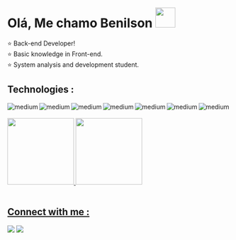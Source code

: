 # Olá, Me chamo Benilson  <img src="https://media.giphy.com/media/hvRJCLFzcasrR4ia7z/giphy.gif" height="45em">
 
:star: Back-end Developer!
<br>
:star: Basic knowledge in Front-end.
<br>
:star: System analysis and development student.
<br>

  
## Technologies :





<img align="left" alt="medium" src="https://img.shields.io/badge/java%20-%23ffffff.svg?&style=for-the-badge&logo=java&logoColor=red"/>

<img align="left" alt="medium" src="https://img.shields.io/badge/spring-%2344753D.svg?&style=for-the-badge&logo=spring&logoColor=incative"/>
<img align="left" alt="medium" src="https://img.shields.io/badge/C%23-%2343153D.svg?&style=for-the-badge&logo=c-sharp&logoColor=incative"/>

<img align="left" alt="medium" src="https://img.shields.io/badge/.net%20-256.svg?&style=for-the-badge&logo=.net&logoColor=white"/>

<img align="left" alt="medium" src="https://img.shields.io/badge/asp.net%20-8A2BE2.svg?&style=for-the-badge&logo=asp.net&logoColor=white"/>

<img align="left" alt="medium" src="https://img.shields.io/badge/MySQL-4169E1?style=for-the-badge&logo=mysql&logoColor=white"/>
<img align="left" alt="medium" src="https://img.shields.io/badge/Docker-2CA5E0?style=for-the-badge&logo=docker&logoColor=white"/>
<br>
<br>
<div>
  <a href="https://github.com/Benilsn">
  <img height="150em" src="https://github-readme-stats.vercel.app/api?username=Benilsn&show_icons=true&theme=merko&include_all_commits=true&count_private=true"/>
  <img height="150em" src="https://github-readme-stats.vercel.app/api/top-langs/?username=Benilsn&layout=compact&langs_count=7&theme=merko"/>
</div>

<br>

## Connect with me :

<a href = "https://wa.me/5511985166315/"><img src="https://img.shields.io/badge/WhatsApp-25D366?style=for-the-badge&logo=whatsapp&logoColor=white" target="__blank"></a>
<a href = "https://www.linkedin.com/in/benilson-monteiro-37b6711a7/"><img src="https://img.shields.io/badge/linkedin-%230077B5.svg?&style=for-the-badge&logo=linkedin&logoColor=white" target="__blank"></a>








 










